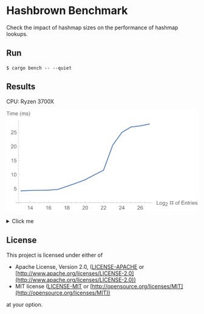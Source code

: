 # Hashbrown Benchmark

Check the impact of hashmap sizes on the performance of hashmap lookups.

## Run

```console
$ cargo bench -- --quiet
```

## Results

CPU: Ryzen 3700X

![results-graph](results.svg)

<details>
  <summary>Click me</summary>

```text
num_entries: 2^13       time:   [4.2082 ms 4.2197 ms 4.2339 ms]

num_entries: 2^14       time:   [4.3163 ms 4.3382 ms 4.3634 ms]

num_entries: 2^15       time:   [4.3753 ms 4.3949 ms 4.4168 ms]

num_entries: 2^16       time:   [4.4192 ms 4.4505 ms 4.4866 ms]

num_entries: 2^17       time:   [4.6452 ms 4.6968 ms 4.7545 ms]

num_entries: 2^18       time:   [5.7159 ms 5.7920 ms 5.8720 ms]

num_entries: 2^19       time:   [6.8523 ms 6.9242 ms 7.0009 ms]

num_entries: 2^20       time:   [8.0416 ms 8.1426 ms 8.2457 ms]

num_entries: 2^21       time:   [9.6515 ms 9.8732 ms 10.115 ms]

num_entries: 2^22       time:   [11.315 ms 11.506 ms 11.709 ms]

num_entries: 2^23       time:   [20.175 ms 20.384 ms 20.607 ms]

num_entries: 2^24       time:   [24.855 ms 24.940 ms 25.044 ms]

num_entries: 2^25       time:   [26.532 ms 26.859 ms 27.237 ms]

num_entries: 2^26       time:   [27.130 ms 27.250 ms 27.390 ms]

num_entries: 2^27       time:   [27.654 ms 27.897 ms 28.200 ms]
```

</details>

## License

This project is licensed under either of

- Apache License, Version 2.0, ([LICENSE-APACHE](/LICENSE-APACHE) or [http://www.apache.org/licenses/LICENSE-2.0](http://www.apache.org/licenses/LICENSE-2.0))
- MIT license ([LICENSE-MIT](/LICENSE-MIT) or [http://opensource.org/licenses/MIT](http://opensource.org/licenses/MIT))

at your option.
